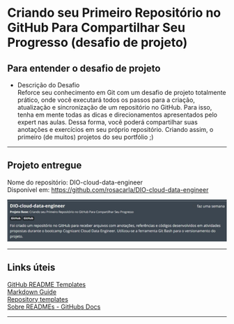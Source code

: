 # Criando seu Primeiro Repositório no GitHub Para Compartilhar Seu Progresso (desafio de projeto)

## Para entender o desafio de projeto
* Descrição do Desafio </br>
Reforce seu conhecimento em Git com um desafio de projeto totalmente prático, onde você executará todos os passos para a criação, 
atualização e sincronização de um repositório no GitHub. Para isso, tenha em mente todas as dicas e direcionamentos apresentados
pelo expert nas aulas. Dessa forma, você poderá compartilhar suas anotações e exercícios em seu próprio repositório. Criando assim,
o primeiro (de muitos) projetos do seu portfólio ;)

---

## Projeto entregue </br>
Nome do repositório: DIO-cloud-data-engineer </br>
Disponível em: https://github.com/rosacarla/DIO-cloud-data-engineer
<p align="center"><img src="https://github.com/rosacarla/DIO-cloud-data-engineer/blob/main/004%20desafio-projeto-git-github/images/project-done01.jpg"></p>

---

## Links úteis  

[GitHub README Templates](https://www.readme-templates.com/)  
[Markdown Guide](https://www.markdownguide.org/)  
[Repository templates](https://github.blog/2019-06-06-generate-new-repositories-with-repository-templates/)  
[Sobre READMEs - GitHubs Docs](https://docs.github.com/pt/repositories/managing-your-repositorys-settings-and-features/customizing-your-repository/about-readmes)

---
